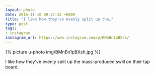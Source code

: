 ```yaml
---
layout: photo
date: 2016-11-10 00:37:32 +0000
title: "I like how they've evenly split up the…"
type: post
tags:
- instagram
instagram_url: https://www.instagram.com/p/BMnBn1pBXsh/
---
```


{% picture u-photo img/BMnBn1pBXsh.jpg %}

I like how they've evenly split up the mass-produced swill on their tap board.
